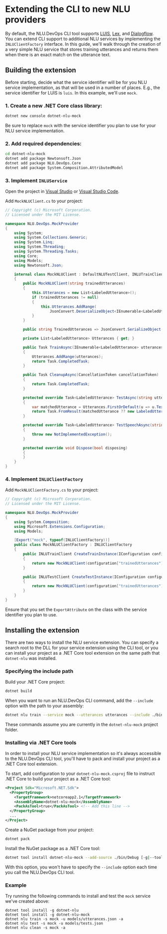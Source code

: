 # Extending the CLI to new NLU providers

By default, the NLU.DevOps CLI tool supports [LUIS](https://www.luis.ai), [Lex](https://aws.amazon.com/lex/), and [Dialogflow](https://dialogflow.com). You can extend CLI support to additional NLU services by implementing the `INLUClientFactory` interface. In this guide, we'll walk through the creation of a very simple NLU service that stores training utterances and returns them when there is an exact match on the utterance text.

## Building the extension

Before starting, decide what the service identifier will be for you NLU service implementation, as that will be used in a number of places. E.g., the service identifier for LUIS is `luis`. In this example, we'll use `mock`.

### 1. Create a new .NET Core class library:
```bash
dotnet new console dotnet-nlu-mock
```

Be sure to replace `mock` with the service identifier you plan to use for your NLU service implementation.

### 2. Add required dependencies:
```bash
cd dotnet-nlu-mock
dotnet add package Newtonsoft.Json
dotnet add package NLU.DevOps.Core
dotnet add package System.Composition.AttributedModel
```

### 3. Implement `INLUService`
Open the project in [Visual Studio](https://visualstudio.microsoft.com/downloads/) or [Visual Studio Code](https://code.visualstudio.com/).

Add `MockNLUClient.cs` to your project:
```cs
// Copyright (c) Microsoft Corporation.
// Licensed under the MIT License.

namespace NLU.DevOps.MockProvider
{
    using System;
    using System.Collections.Generic;
    using System.Linq;
    using System.Threading;
    using System.Threading.Tasks;
    using Core;
    using Models;
    using Newtonsoft.Json;

    internal class MockNLUClient : DefaultNLUTestClient, INLUTrainClient
    {
        public MockNLUClient(string trainedUtterances)
        {
            this.Utterances = new List<LabeledUtterance>();
            if (trainedUtterances != null)
            {
                this.Utterances.AddRange(
                    JsonConvert.DeserializeObject<IEnumerable<LabeledUtterance>>(trainedUtterances));
            }
        }

        public string TrainedUtterances => JsonConvert.SerializeObject(this.Utterances);

        private List<LabeledUtterance> Utterances { get; }

        public Task TrainAsync(IEnumerable<LabeledUtterance> utterances, CancellationToken cancellationToken)
        {
            Utterances.AddRange(utterances);
            return Task.CompletedTask;
        }

        public Task CleanupAsync(CancellationToken cancellationToken)
        {
            return Task.CompletedTask;
        }

        protected override Task<LabeledUtterance> TestAsync(string utterance, CancellationToken cancellationToken)
        {
            var matchedUtterance = Utterances.FirstOrDefault(u => u.Text == utterance);
            return Task.FromResult(matchedUtterance ?? new LabeledUtterance(null, null, null));
        }

        protected override Task<LabeledUtterance> TestSpeechAsync(string speechFile, CancellationToken cancellationToken)
        {
            throw new NotImplementedException();
        }

        protected override void Dispose(bool disposing)
        {
        }
    }
}
```

### 4. Implement `INLUClientFactory`
Add `MockNLUClientFactory.cs` to your project:
```cs
// Copyright (c) Microsoft Corporation.
// Licensed under the MIT License.

namespace NLU.DevOps.MockProvider
{
    using System.Composition;
    using Microsoft.Extensions.Configuration;
    using Models;

    [Export("mock", typeof(INLUClientFactory))]
    public class MockNLUClientFactory : INLUClientFactory
    {
        public INLUTrainClient CreateTrainInstance(IConfiguration configuration, string settingsPath)
        {
            return new MockNLUClient(configuration["trainedUtterances"]);
        }

        public INLUTestClient CreateTestInstance(IConfiguration configuration, string settingsPath)
        {
            return new MockNLUClient(configuration["trainedUtterances"]);
        }
    }
}
```

Ensure that you set the `ExportAttribute` on the class with the service identifier you plan to use.

## Installing the extension

There are two ways to install the NLU service extension. You can specify a search root to the DLL for your service extension using the CLI tool, or you can install your project as a .NET Core tool extension on the same path that `dotnet-nlu` was installed.

### Specifying the include path

Build your .NET Core project:
```bash
dotnet build
```

When you want to run an NLU.DevOps CLI command, add the `--include` option with the path to your assembly:
```bash
dotnet nlu train --service mock --utterances utterances --include ./bin/Debug/netcoreapp2.1/dotnet-nlu-mock.dll
```

These commands assume you are currently in the `dotnet-nlu-mock` project folder.

### Installing via .NET Core tools

In order to install your NLU service implementation so it's always accessible to the NLU.DevOps CLI tool, you'll have to pack and install your project as a .NET Core tool extension.

To start, add configuration to your `dotnet-nlu-mock.csproj` file to instruct .NET Core to build your project as a .NET Core tool:
```xml
<Project Sdk="Microsoft.NET.Sdk">
  <PropertyGroup>
    <TargetFramework>netcoreapp2.1</TargetFramework>
    <AssemblyName>dotnet-nlu-mock</AssemblyName>
    <PackAsTool>true</PackAsTool> <!-- Add this line -->
  </PropertyGroup>
  ...
</Project>
```

Create a NuGet package from your project:
```bash
dotnet pack
```

Install the NuGet package as a .NET Core tool:
```bash
dotnet tool install dotnet-nlu-mock --add-source ./bin/Debug [-g|--tool-path <path>]
```

With this option, you won't have to specify the `--include` option each time you call the NLU.DevOps CLI tool.

### Example

Try running the following commands to install and test the `mock` service we've created above:
```
dotnet tool install -g dotnet-nlu
dotnet tool install -g dotnet-nlu-mock
dotnet nlu train -s mock -u models/utterances.json -a
dotnet nlu test -s mock -u models/tests.json
dotnet nlu clean -s mock -a
```
